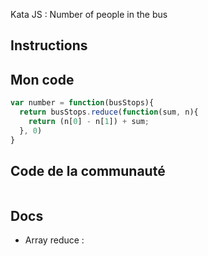 Kata JS : Number of people in the bus

## Instructions

## Mon code
```js
var number = function(busStops){
  return busStops.reduce(function(sum, n){
    return (n[0] - n[1]) + sum;
  }, 0)
}
```

## Code de la communauté
```js
```

## Docs
- Array reduce :
